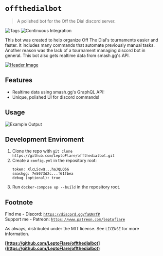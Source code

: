 # `offthedialbot`
> A polished bot for the Off the Dial discord server.

![Tags][tag-image] ![Continuous Integration](https://github.com/LeptoFlare/offthedialbot/workflows/Continuous%20Integration/badge.svg)

This bot was created to help organize Off The Dial's tournaments easier and faster. It includes many commands that automate previously manual tasks. Another reason was the lack of a tournament managing discord bot in general. This bot also gets realtime data from smash.gg's API.

[![Header Image](offthedialbanner.png)](https://discord.gg/xWkx8SZ)

## Features
- Realtime data using smash.gg's GraphQL API!
- Unique, polished UI for discord commands!

## Usage

<!-- Picture of someone using the help command -->
![Example Output][example-output]

## Development Enviroment
1. Clone the repo with `git clone https://github.com/LeptoFlare/offthedialbot.git`
2. Create a `config.yml` in the repository root:
   ```
   token: XlcL5cwQ...haJQLQ5G
   smashgg: 7e5073d2c...f61fbea
   debug (optional): true
   ```
3. Run `docker-compose up --build` in the repository root.

## Footnote
Find me - Discord: [`https://discord.gg/faUNrfP`](https://discord.gg/faUNrfP)  
Support me - Patreon: [`https://www.patreon.com/leptoflare`](https://www.patreon.com/leptoflare)  

As always, distributed under the MIT license. See `LICENSE` for more information.

**[https://github.com/LeptoFlare/offthedialbot](https://github.com/LeptoFlare/offthedialbot)**

<!-- Markdown link & img dfn's -->
[tag-image]: https://img.shields.io/github/license/LeptoFlare/offthedialbot.svg
[example-output]: https://github.com/LeptoFlare/offthedialbot/example-output.png
